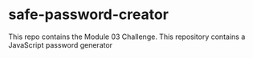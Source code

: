 # safe-password-creator
This repo contains the Module 03 Challenge. This repository contains a JavaScript password generator
